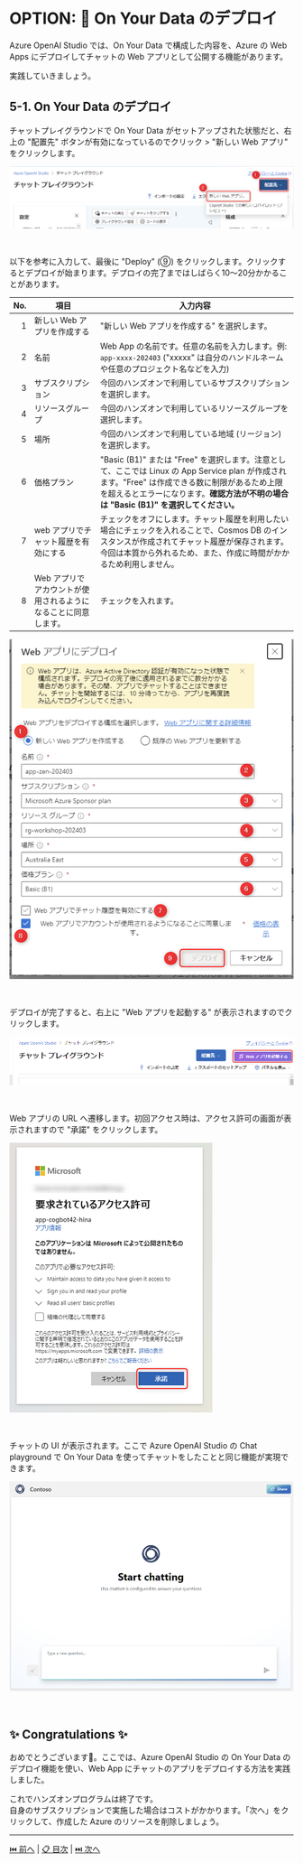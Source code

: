 # OPTION: 🧪 On Your Data のデプロイ

Azure OpenAI Studio では、On Your Data で構成した内容を、Azure の Web Apps にデプロイしてチャットの Web アプリとして公開する機能があります。

実践していきましょう。

## 5-1. On Your Data のデプロイ

チャットプレイグラウンドで On Your Data がセットアップされた状態だと、右上の "配置先" ボタンが有効になっているのでクリック > "新しい Web アプリ" をクリックします。

![image](./images/5-1-1.png)

<br>

以下を参考に入力して、最後に "Deploy" (⑨) をクリックします。クリックするとデプロイが始まります。デプロイの完了まではしばらく10～20分かかることがあります。

No.  | 項目 | 入力内容
---: | --- | ---
1 | 新しい Web アプリを作成する | "新しい Web アプリを作成する" を選択します。
2 | 名前 | Web App の名前です。任意の名前を入力します。例: `app-xxxx-202403` ("xxxxx" は自分のハンドルネームや任意のプロジェクト名などを入力)
3 | サブスクリプション | 今回のハンズオンで利用しているサブスクリプションを選択します。
4 | リソースグループ | 今回のハンズオンで利用しているリソースグループを選択します。
5 | 場所 | 今回のハンズオンで利用している地域 (リージョン) を選択します。
6 | 価格プラン | "Basic (B1)" または "Free" を選択します。注意として、ここでは Linux の App Service plan が作成されます。"Free" は作成できる数に制限があるため上限を超えるとエラーになります。**確認方法が不明の場合は "Basic (B1)" を選択してください。**
7 | web アプリでチャット履歴を有効にする | チェックをオフにします。チャット履歴を利用したい場合にチェックを入れることで、Cosmos DB のインスタンスが作成されてチャット履歴が保存されます。今回は本質から外れるため、また、作成に時間がかかるため利用しません。
8 | Web アプリでアカウントが使用されるようになることに同意します。 | チェックを入れます。

![image](./images/5-1-2.png)

<br>


デプロイが完了すると、右上に "Web アプリを起動する" が表示されますのでクリックします。

![image](./images/5-1-3.png)

<br>

Web アプリの URL へ遷移します。初回アクセス時は、アクセス許可の画面が表示されますので "承諾" をクリックします。

![image](./images/5-1-4.png)

<br>

チャットの UI が表示されます。ここで Azure OpenAI Studio の Chat playground で On Your Data を使ってチャットをしたことと同じ機能が実現できます。

![image](./images/5-1-5.png)

<br>

## ✨ Congratulations ✨

おめでとうございます🎉。ここでは、Azure OpenAI Studio の On Your Data のデプロイ機能を使い、Web App にチャットのアプリをデプロイする方法を実践しました。

これでハンズオンプログラムは終了です。  
自身のサブスクリプションで実施した場合はコストがかかります。「次へ」をクリックして、作成した Azure のリソースを削除しましょう。

---

[⏮️ 前へ](./setup-on-your-data.md) | [📋 目次](../../README.md) | [⏭️ 次へ](./remove-azure-resources.md)
